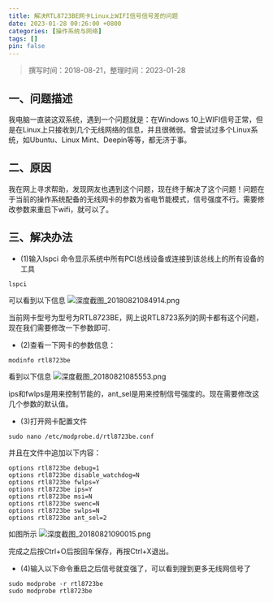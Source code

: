```yaml
---
title: 解决RTL8723BE网卡Linux上WIFI信号信号差的问题
date: 2023-01-28 00:26:00 +0800
categories: [操作系统与网络]
tags: []
pin: false
---
```


> 撰写时间：2018-08-21，整理时间：2023-01-28

## 一、问题描述

我电脑一直装这双系统，遇到一个问题就是：在Windows 10上WIFI信号正常，但是在Linux上只接收到几个无线网络的信息，并且很微弱。曾尝试过多个Linux系统，如Ubuntu、Linux Mint、Deepin等等，都无济于事。

## 二、原因

我在网上寻求帮助，发现网友也遇到这个问题，现在终于解决了这个问题！问题在于当前的操作系统配备的无线网卡的参数为省电节能模式，信号强度不行。需要修改参数来重启下wifi，就可以了。

## 三、解决办法

- (1)输入lspci 命令显示系统中所有PCI总线设备或连接到该总线上的所有设备的工具

```shell
lspci
```

可以看到以下信息
![深度截图_20180821084914.png](/img/computer/02-01.png)

当前网卡型号为型号为RTL8723BE，网上说RTL8723系列的网卡都有这个问题，现在我们需要修改一下参数即可.

- (2)查看一下网卡的参数信息：

```shell
modinfo rtl8723be
```

看到以下信息
![深度截图_20180821085553.png](/img/computer/02-02.png)

ips和fwlps是用来控制节能的，ant_sel是用来控制信号强度的。现在需要修改这几个参数的默认值。

- (3)打开网卡配置文件

```shell
sudo nano /etc/modprobe.d/rtl8723be.conf
```

并且在文件中追加以下内容：

```shell
options rtl8723be debug=1
options rtl8723be disable_watchdog=N
options rtl8723be fwlps=Y
options rtl8723be ips=Y
options rtl8723be msi=N
options rtl8723be swenc=N
options rtl8723be swlps=N
options rtl8723be ant_sel=2
```

如图所示
![深度截图_20180821090015.png](/img/computer/02-03.png)

完成之后按Ctrl+O后按回车保存，再按Ctrl+X退出。

- (4)输入以下命令重启之后信号就变强了，可以看到搜到更多无线网信号了

```shell
sudo modprobe -r rtl8723be
sudo modprobe rtl8723be
```
